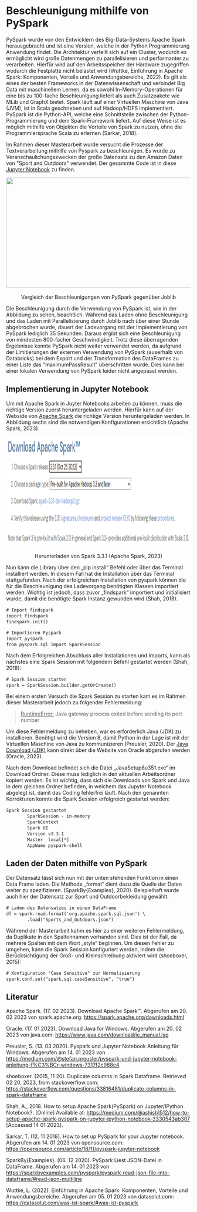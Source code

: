 # Beschleunigung mithilfe von PySpark
PySpark wurde von den Entwicklern des Big-Data-Systems Apache Spark herausgebracht und ist eine Version, welche in der Python Programmierung Anwendung findet. Die Architektur verteilt sich auf ein Cluster, wodurch es ermöglicht wird große Datenmengen zu parallelisieren und performanter zu verarbeiten. Hierfür wird auf den Arbeitsspeicher der Hardware zugegriffen wodurch die Festplatte nicht belastet wird (Wuttke, Einführung in Apache Spark: Komponenten, Vorteile und Anwendungsbereiche, 2022). Es gilt als eines der besten Frameworks in der Datenwissenschaft und verbindet Big Data mit maschinellem Lernen, da es sowohl In-Memory-Operationen für eine bis zu 100-fache Beschleunigung liefert als auch Zusatzpakete wie MLib und GraphX bietet. Spark läuft auf einer Virtuellen Maschine von Java (JVM), ist in Scala geschrieben und auf Hadoop/HDFS implementiert. PySpark ist die Python-API, welche eine Schnittstelle zwischen der Python-Programmierung und dem Spark-Framework liefert. Auf diese Weise ist es möglich mithilfe von Objekten die Vorteile von Spark zu nutzen, ohne die Programmiersprache Scala zu erlernen (Sarkar, 2018).

Im Rahmen dieser Masterarbeit wurde versucht die Prozesse der Textverarbeitung mithilfe von Pyspark zu beschleunigen. Es wurde zu Veranschaulichungszwecken der große Datensatz zu den Amazon Daten von "Sport and Outdoors" verwendet.
Der gesammte Code ist in diese [Jupyter Notebook](Dataanalysis_and_Preperation_Pyspark.jpynb) zu finden.

<center><img src="Beschleunigung.PNGg" height="300px" width="1100px"/></center>
<p align="center">Vergleich der Beschleunigungen von PySpark gegenüber Joblib</p>

Die Beschleunigung durch die Verwendung von PySpark ist, wie in der Abbildung zu sehen, beachtlich. Während das Laden ohne Beschleunigung und das Laden mit Parallelisierung durch Joblib nach über einer Stunde abgebrochen wurde, dauert der Ladevorgang mit der Implementierung von PySpark lediglich 35 Sekunden. Daraus ergibt sich eine Beschleunigung von mindesten 800-facher Geschwindigkeit. Trotz diese überragenden Ergebnisse konnte PySpark nicht weiter verwendet werden, da aufgrund der Limitierungen der externen Verwendung von PySpark (auserhalb von Databricks) bei dem Export und der Transformation des DataFrames zu einer Liste das "maximumPassResult" überschritten wurde. Dies kann bei einer lokalen Verwendung von PySpark leider nicht angepasst werden.



## Implementierung in Jupyter Notebook

Um mit Apache Spark in Juyter Notebooks arbeiten zu können, muss die richtige Version zuerst heruntergeladen werden. Hierfür kann auf der Webside von [Apache Spark](https://spark.apache.org/downloads.html) die richtige Version heruntergeladen werden. In Abbildung sechs sind die notwendigen Konfigurationen ersichtlich (Apache Spark, 2023).

<center><img src="Apache_Download.png" height="300px" width="1100px"/></center>
<p align="center">Herunterladen von Spark 3.3.1 (Apache Spark, 2023)</p>

Nun kann die Library über den „pip install“ Befehl oder über das Terminal installiert werden. In diesem Fall hat die Installation über das Terminal stattgefunden. Nach der erfolgreichen Installation von pyspark können die für die Beschleunigung des Ladevorgang benötigten Klassen importiert werden. Wichtig ist jedoch, dass zuvor „findspark“ importiert und initialisiert wurde, damit die benötigte Spark Instanz gewunden wird (Shah, 2018).

```
# Import findspark
import findspark
findspark.init()
```
```
# Importieren Pyspark
import pyspark
from pyspark.sql import SparkSession
```
Nach dem Erfolgreichen Abschluss aller Installationen und Imports, kann als nächstes eine Spark Session mit folgendem Befehl gestartet werden (Shah, 2018):

```
# Spark Session starten
spark = SparkSession.builder.getOrCreate()
```

Bei einem ersten Versuch die Spark Session zu starten kam es im Rahmen dieser Masterarbeit jedoch zu folgender Fehlermeldung:

 > <u>RuntimeError:</u> Java gateway process exited before sending its port number

Um diese Fehlermeldung zu beheben, war es erforderlich Java (JDK) zu installieren. Benötigt wird die Version 8, damit Python in der Lage ist mit der Virtuellen Maschine von Java zu kommunizieren (Preusler, 2020). Der [Java Download (JDK)](https://www.java.com/download/ie_manual.jsp) kann direkt über die Website von Oracle abgerufen werden (Oracle, 2023).

Nach dem Download befindet sich die Datei „JavaSetup8u351.exe“ im Download Ordner. Diese muss lediglich in den aktuellen Arbeitsordner kopiert werden. Es ist wichtig, dass sich die Downloads von Spark und Java in dem gleichen Ordner befinden, in welchem das Jupyter Notebook abgelegt ist, damit das Coding fehlerfrei läuft. Nach den genannten Korrekturen konnte die Spark Session erfolgreich gestartet werden:
```
Spark Session gestartet
        SparkSession - in-memory
        SparkContext
        Spark UI
        Version	v3.3.1
        Master	local[*]
        AppName	pyspark-shell
```



## Laden der Daten mithilfe von PySpark

Der Datensatz lässt sich nun mit der unten stehenden Funktion in einen Data Frame laden. Die Methode „format“ dient dazu die Quelle der Daten weiter zu spezifizieren. (SparkBy{Examples}, 2020). Beispielhaft wurde auch hier der Datensatz zur Sport und Outdoorbekleidung gewählt.
```
# Laden des Datensatzes in einen DataFrame
df = spark.read.format('org.apache.spark.sql.json') \
        .load("Sports_and_Outdoors.json")
```
Während der Masterarbeit kahm es hier zu einer weiteren Fehlermeldung, da Duplikate in den Spaltennamen vorhanden sind. Dies ist der Fall, da mehrere Spalten mit dem Wort „style“ beginnen.
Um diesen Fehler zu umgehen, kann die Spark Session konfiguriert werden, indem die Berücksichtigung der Groß- und Kleinschreibung aktiviert wird (shoeboxer, 2015):
```
# Konfiguration "Case Sensitive" zur Normalisierung
spark.conf.set("spark.sql.caseSensitive", "true")
```



## Literatur

Apache Spark. (17. 02 2023). Download Apache Spark™. Abgerufen am 20. 02 2023 von spark.apache.org: https://spark.apache.org/downloads.html

Oracle. (17. 01 2023). Download Java for Windows. Abgerufen am 20. 02 2023 von java.com: https://www.java.com/download/ie_manual.jsp

Preusler, S. (13. 03 2020). Pyspark und Jupyter Notebook Anleitung für Windows. Abgerufen am 14. 01 2023 von https://medium.com/@stefan.preusler/pyspark-und-jupyter-notebook-anleitung-f%C3%BCr-windows-7317f2c968c4

shoeboxer. (2015, 11 20). Duplicate columns in Spark Dataframe. Retrieved 02 20, 2023, from stackoverflow.com: https://stackoverflow.com/questions/33816481/duplicate-columns-in-spark-dataframe

Shah, A., 2018. How to setup Apache Spark(PySpark) on Jupyter/IPython Notebook?. [Online] 
Available at: https://medium.com/@ashish1512/how-to-setup-apache-spark-pyspark-on-jupyter-ipython-notebook-3330543ab307
[Accessed 14 01 2023].

Sarkar, T. (12. 11 2018). How to set up PySpark for your Jupyter notebook. Abgerufen am 14. 01 2023 von opensource.com: https://opensource.com/article/18/11/pyspark-jupyter-notebook

SparkBy{Examples}. (06. 12 2020). PySpark Liest JSON-Datei in DataFrame. Abgerufen am 14. 01 2023 von https://sparkbyexamples.com/pyspark/pyspark-read-json-file-into-dataframe/#read-json-multiline

Wuttke, L. (2022). Einführung in Apache Spark: Komponenten, Vorteile und Anwendungsbereiche. Abgerufen am 05. 01 2023 von datasolut.com: https://datasolut.com/was-ist-spark/#was-ist-pyspark
